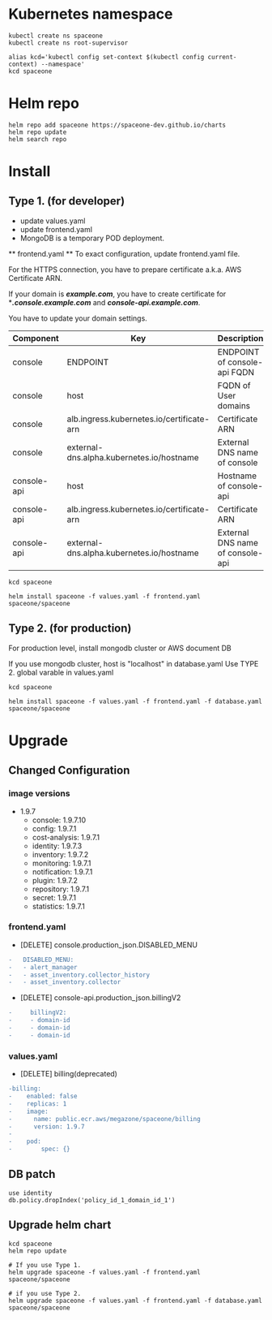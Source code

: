 # Kubernetes namespace

~~~
kubectl create ns spaceone
kubectl create ns root-supervisor

alias kcd='kubectl config set-context $(kubectl config current-context) --namespace'
kcd spaceone
~~~

# Helm repo

~~~
helm repo add spaceone https://spaceone-dev.github.io/charts
helm repo update
helm search repo
~~~

# Install

## Type 1. (for developer)
* update values.yaml
* update frontend.yaml
* MongoDB is a temporary POD deployment.

** frontend.yaml **
To exact configuration, update frontend.yaml file.

For the HTTPS connection, you have to prepare certificate a.k.a. AWS Certificate ARN.

If your domain is ***example.com***, you have to create certificate for ****.console.example.com*** and ***console-api.example.com***.


You have to update your domain settings.

| Component |	Key 				| Description |
| --- 		| --- 				| --- |
| console	| ENDPOINT 			| ENDPOINT of console-api FQDN |
| console	| host				| FQDN of User domains |
| console	| alb.ingress.kubernetes.io/certificate-arn |  Certificate ARN |
| console 	| external-dns.alpha.kubernetes.io/hostname | External DNS name of console	|
| console-api	| host				| Hostname of console-api |
| console-api	| alb.ingress.kubernetes.io/certificate-arn |  Certificate ARN |
| console-api	| external-dns.alpha.kubernetes.io/hostname | External DNS name of console-api	|

~~~
kcd spaceone

helm install spaceone -f values.yaml -f frontend.yaml spaceone/spaceone

~~~


## Type 2. (for production)

For production level, install mongodb cluster or AWS document DB

If you use mongodb cluster,
host is "localhost" in database.yaml
Use TYPE 2. global varable in values.yaml

~~~
kcd spaceone

helm install spaceone -f values.yaml -f frontend.yaml -f database.yaml spaceone/spaceone

~~~

# Upgrade
## Changed Configuration
### image versions
- 1.9.7
    - console: 1.9.7.10
    - config: 1.9.7.1
    - cost-analysis: 1.9.7.1
    - identity: 1.9.7.3
    - inventory: 1.9.7.2
    - monitoring: 1.9.7.1
    - notification: 1.9.7.1
    - plugin: 1.9.7.2
    - repository: 1.9.7.1
    - secret: 1.9.7.1
    - statistics: 1.9.7.1

### frontend.yaml

- [DELETE] console.production_json.DISABLED_MENU
``` diff
-   DISABLED_MENU:
-   - alert_manager
-   - asset_inventory.collector_history
-   - asset_inventory.collector
```

- [DELETE] console-api.production_json.billingV2
```diff
-     billingV2:
-     - domain-id
-     - domain-id
-     - domain-id
```
### values.yaml

- [DELETE] billing(deprecated)
```diff
-billing:
-    enabled: false
-    replicas: 1
-    image:
-      name: public.ecr.aws/megazone/spaceone/billing
-      version: 1.9.7
-
-    pod:
-        spec: {}
```

## DB patch
```
use identity
db.policy.dropIndex('policy_id_1_domain_id_1')
```

## Upgrade helm chart

~~~
kcd spaceone
helm repo update

# If you use Type 1.
helm upgrade spaceone -f values.yaml -f frontend.yaml spaceone/spaceone

# if you use Type 2.
helm upgrade spaceone -f values.yaml -f frontend.yaml -f database.yaml spaceone/spaceone
~~~
